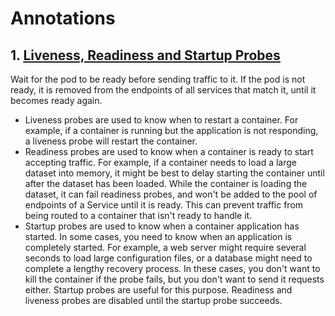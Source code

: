 # Annotations

## 1. [Liveness, Readiness and Startup Probes](https://kubernetes.io/docs/tasks/configure-pod-container/configure-liveness-readiness-startup-probes/)
Wait for the pod to be ready before sending traffic to it. If the pod is not ready, it is removed from the endpoints of all services that match it, until it becomes ready again.

-  Liveness probes are used to know when to restart a container. For example, if a container is running but the application is not responding, a liveness probe will restart the container.
- Readiness probes are used to know when a container is ready to start accepting traffic. For example, if a container needs to load a large dataset into memory, it might be best to delay starting the container until after the dataset has been loaded. While the container is loading the dataset, it can fail readiness probes, and won't be added to the pool of endpoints of a Service until it is ready. This can prevent traffic from being routed to a container that isn't ready to handle it.
- Startup probes are used to know when a container application has started. In some cases, you need to know when an application is completely started. For example, a web server might require several seconds to load large configuration files, or a database might need to complete a lengthy recovery process. In these cases, you don't want to kill the container if the probe fails, but you don't want to send it requests either. Startup probes are useful for this purpose. Readiness and liveness probes are disabled until the startup probe succeeds.




